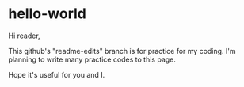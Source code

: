 # hello-world

Hi reader,

This github's "readme-edits" branch is for practice for my coding.
I'm planning to write many practice codes to this page.

Hope it's useful for you and I.
